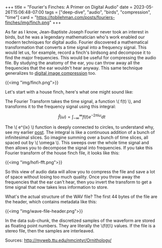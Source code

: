 +++
title = "Fourier's Finches: A Primer on Digital Audio"
date = 2023-05-26T15:06:48-07:00
tags = ["deep-dive", "audio", "birds", "compression", "time"]
card = "https://tobilehman.com/posts/fouriers-finches/img/finch.png"
+++

As far as I know, Jean-Baptiste Joseph Fourier never took an interest in birds, but he was a legendary mathematician who's work enabled our modern techniques for digital audio. Fourier discovered a mathematical transformation that converts a time signal into a frequency signal. This would let us, for example, record a finch's birdsong and decompose it to find the major frequencies. This would be useful for compressing the audio file. By studying the anatomy of the ear, you can throw away all the frequencies that the ear wouldn't hear anyway. This same technique generalizes to [digital image compression](/posts/lossy-image-compression) too.

{{<img "img/finch.png">}}

Let's start with a house finch, here's what one might sound like:

<script src="https://unpkg.com/wavesurfer.js"></script>
<div id="waveform"></div>
<script>
var wavesurfer = WaveSurfer.create({
    container: '#waveform',
    waveColor: 'violet',
    progressColor: 'purple'
});
function playpause() {
  if(wavesurfer.isPlaying()) {
    wavesurfer.pause();
  } else {
    wavesurfer.play();
  }
}
wavesurfer.load('./audio/hofi.wav');
wavesurfer.on('ready', function () {
  var wfelem = document.getElementById("waveform");
  wfelem.addEventListener("click", playpause);
});
</script>

The Fourier Transform takes the time signal, a function \\( f(t) \\), and transforms it to the frequency signal using this integral:

$$ \hat{f}(\omega) = \int^{\infty}_{-\infty}f(t)e^{-2\pi i\omega } dt $$

The \\( e^{ix} \\) function is deeply connected to circles, to understand why, see my earlier [post](/posts/imaginary-numbers-are-real). The integral is like a continuous addition of a bunch of infinitesimal slices. So imagine summing over a bunch of time slices, all spaced out by \\( \omega \\). This sweeps over the whole time signal and then allows you to decompose the signal into frequencies. If you take this Fourier transform of the house finch file, it looks like this:

{{<img "img/hofi-fft.png">}}

So this view of audio data will allow you to compress the file and save a lot of space without losing too much quality. Once you throw away the frequencies that the ear can't hear, then you invert the transform to get a time signal that now takes less information to store.

What's the actual structure of the WAV file? The first 44 bytes of the file are the header, which contains metadata like this:

{{<img "img/wave-file-header.png">}}

In the data sub-chunk, the discretized samples of the waveform are stored as floating point numbers. They are literally the \\(f(t)\\) values. If the file is a stereo file, then the samples are interleaved.

Sources: 
http://myweb.ttu.edu/nmcintyr/Ornithology/